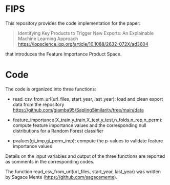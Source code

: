 # FIPS

This repository provides the code implementation for the paper:
> Identifying Key Products to Trigger New Exports: An Explainable Machine Learning Approach https://iopscience.iop.org/article/10.1088/2632-072X/ad3604

that introduces the Feature Importance Product Space.

# Code

The code is organized into three functions: 

- read_csv_from_url(url_files, start_year, last_year): load and clean export data from the repository https://github.com/giamba95/SaplingSimilarity/tree/main/data

- feature_importance(X_train,y_train,X_test,y_test,n_folds,n_rep,n_perm): compute feature importance values and the corresponding null distributions for a Random Forest classifier

- pvalues(gi_imp,gi_perm_imp): compute the p-values to validate feature importance values

Details on the input variables and output of the three functions are reported as comments in the corresponding codes.

The function read_csv_from_url(url_files, start_year, last_year) was written by Sagace Mente (https://github.com/sagacemente).
